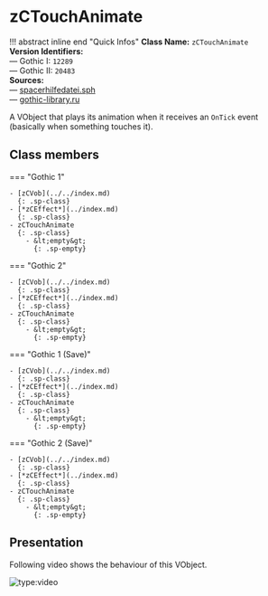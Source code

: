 # zCTouchAnimate

!!! abstract inline end "Quick Infos"
    **Class Name:** `zCTouchAnimate`<br/>
    **Version Identifiers:**<br />
    — Gothic I: `12289`<br/>
    — Gothic II: `20483`<br/>
    **Sources:**<br/>
    — [spacerhilfedatei.sph](https://wiki.worldofgothic.de/doku.php?id=spacer:hilfedatei)<br/>
    — [gothic-library.ru](http://gothic-library.ucoz.org/publ/zctouchanimate/1-1-0-519)


A VObject that plays its animation when it receives an `OnTick` event (basically when something touches it).

## Class members

=== "Gothic 1"

    - [zCVob](../../index.md)
      {: .sp-class}
    - [*zCEffect*](../index.md)
      {: .sp-class}
    - zCTouchAnimate
      {: .sp-class}
        - &lt;empty&gt;
          {: .sp-empty}

=== "Gothic 2"

    - [zCVob](../../index.md)
      {: .sp-class}
    - [*zCEffect*](../index.md)
      {: .sp-class}
    - zCTouchAnimate
      {: .sp-class}
        - &lt;empty&gt;
          {: .sp-empty}

=== "Gothic 1 (Save)"

    - [zCVob](../../index.md)
      {: .sp-class}
    - [*zCEffect*](../index.md)
      {: .sp-class}
    - zCTouchAnimate
      {: .sp-class}
        - &lt;empty&gt;
          {: .sp-empty}

=== "Gothic 2 (Save)"

    - [zCVob](../../index.md)
      {: .sp-class}
    - [*zCEffect*](../index.md)
      {: .sp-class}
    - zCTouchAnimate
      {: .sp-class}
        - &lt;empty&gt;
          {: .sp-empty}

## Presentation
Following video shows the behaviour of this VObject.

![type:video](https://youtube.com/embed/ad6ECvO7EbY)


